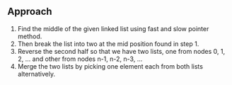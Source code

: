 ## Approach

1. Find the middle of the given linked list using fast and slow pointer method.
2. Then break the list into two at the mid position found in step 1.
3. Reverse the second half so that we have two lists, one from nodes 0, 1, 2, ... and other from nodes n-1, n-2, n-3, ...
4. Merge the two lists by picking one element each from both lists alternatively.
